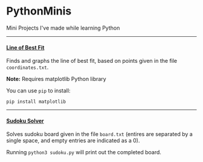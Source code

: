 # PythonMinis
Mini Projects I've made while learning Python 

---
#### [Line of Best Fit](lobf)
Finds and graphs the line of best fit, based on points given in the file `coordinates.txt`.

**Note:** Requires matplotlib Python library

You can use `pip` to install:

`pip install matplotlib`

---
#### [Sudoku Solver](sudoku)
Solves sudoku board given in the file `board.txt` (entires are separated by a single space, and empty entries are indicated as a 0).

Running `python3 sudoku.py` will print out the completed board.
